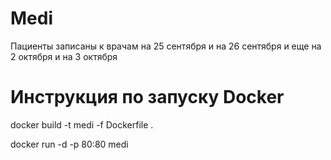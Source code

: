 # Medi

Пациенты записаны к врачам на 25 сентября и на 26 сентября
и еще на 2 октября и на 3 октября

# Инструкция по запуску Docker

docker build -t medi -f Dockerfile .

docker run -d -p 80:80 medi


